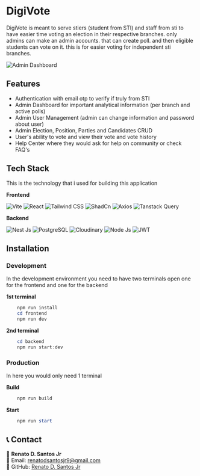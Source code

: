 
# DigiVote

DigiVote is meant to serve stiers (student from STI) and staff from sti to have easier time voting an election in their respective branches. only admins can make an admin accounts. that can create poll. and then eligible students can vote on it. this is for easier voting for independent sti branches.

![Admin Dashboard](https://res.cloudinary.com/dxocuabaq/image/upload/v1738739531/sti-voting/website/unbsankefa91m7skrgaw.jpg)

## Features
- Authentication with email otp to verify if truly from STI
- Admin Dashboard for important analytical information (per branch and active polls)
- Admin User Management (admin can change information and password about user)
- Admin Election, Position, Parties and Candidates CRUD
- User's ability to vote and view their vote and vote history
- Help Center where they would ask for help on community or check FAQ's

## Tech Stack
This is the technology that i used for building this application

**Frontend**

![Vite](https://img.shields.io/badge/Vite-B73BFE?style=for-the-badge&logo=vite&logoColor=FFD62E)
![React](https://img.shields.io/badge/React-20232A?style=for-the-badge&logo=react&logoColor=61DAFB)
![Tailwind CSS](https://img.shields.io/badge/Tailwind_CSS-38B2AC?style=for-the-badge&logo=tailwind-css&logoColor=white)
![ShadCn](https://img.shields.io/badge/shadcn%2Fui-000000?style=for-the-badge&logo=shadcnui&logoColor=white)
![Axios](https://img.shields.io/badge/axios-671ddf?&style=for-the-badge&logo=axios&logoColor=white)
![Tanstack Query](https://img.shields.io/badge/React_Query-FF4154?style=for-the-badge&logo=ReactQuery&logoColor=white)

**Backend**

![Nest Js](https://img.shields.io/badge/nestjs-E0234E?style=for-the-badge&logo=nestjs&logoColor=white)
![PostgreSQL](https://img.shields.io/badge/PostgreSQL-316192?style=for-the-badge&logo=postgresql&logoColor=white)
![Cloudinary](https://img.shields.io/badge/Cloudinary-3448C5?style=for-the-badge&logo=Cloudinary&logoColor=white)
![Node Js](https://img.shields.io/badge/Node%20js-339933?style=for-the-badge&logo=nodedotjs&logoColor=white)
![JWT](https://img.shields.io/badge/JWT-000000?style=for-the-badge&logo=JSON%20web%20tokens&logoColor=white)


## Installation

### Development

In the development environment you need to have two terminals open one for the frontend and one for the backend

**1st terminal**
```powershell
    npm run install
    cd frontend 
    npm run dev
```

**2nd terminal**
```powershell
    cd backend
    npm run start:dev
```

### Production
In here you would only need 1 terminal

**Build**
```powershell
    npm run build
```

**Start**
```powershell
    npm run start
```

## 📞 Contact
👤 **Renato D. Santos Jr**  
📧 Email: renatodsantosjr9@gmail.com  
🔗 GitHub: [Renato D. Santos Jr](https://github.com/sheeshhhhhh)